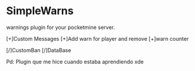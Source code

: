 # SimpleWarns
warnings plugin for your pocketmine server.

[+]Custom Messages
[+]Add warn for player and remove
[+]warn counter

[/]CustomBan 
[/]DataBase

Pd: Plugin que me hice cuando estaba aprendiendo xde
